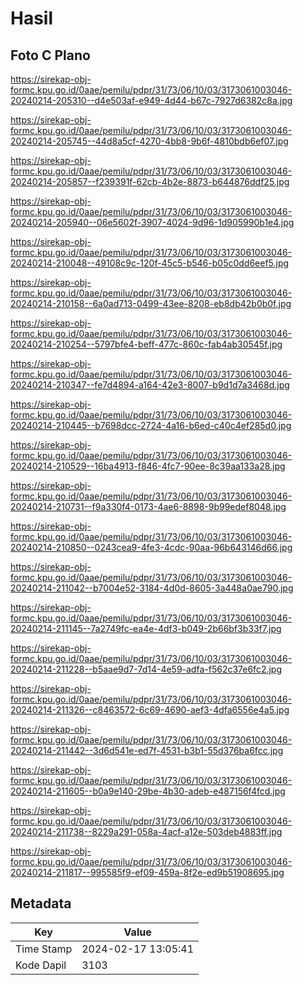 # Hasil

## Foto C Plano

https://sirekap-obj-formc.kpu.go.id/0aae/pemilu/pdpr/31/73/06/10/03/3173061003046-20240214-205310--d4e503af-e949-4d44-b67c-7927d6382c8a.jpg

https://sirekap-obj-formc.kpu.go.id/0aae/pemilu/pdpr/31/73/06/10/03/3173061003046-20240214-205745--44d8a5cf-4270-4bb8-9b6f-4810bdb6ef07.jpg

https://sirekap-obj-formc.kpu.go.id/0aae/pemilu/pdpr/31/73/06/10/03/3173061003046-20240214-205857--f239391f-62cb-4b2e-8873-b644876ddf25.jpg

https://sirekap-obj-formc.kpu.go.id/0aae/pemilu/pdpr/31/73/06/10/03/3173061003046-20240214-205940--06e5602f-3907-4024-9d96-1d905990b1e4.jpg

https://sirekap-obj-formc.kpu.go.id/0aae/pemilu/pdpr/31/73/06/10/03/3173061003046-20240214-210048--49108c9c-120f-45c5-b546-b05c0dd6eef5.jpg

https://sirekap-obj-formc.kpu.go.id/0aae/pemilu/pdpr/31/73/06/10/03/3173061003046-20240214-210158--6a0ad713-0499-43ee-8208-eb8db42b0b0f.jpg

https://sirekap-obj-formc.kpu.go.id/0aae/pemilu/pdpr/31/73/06/10/03/3173061003046-20240214-210254--5797bfe4-beff-477c-860c-fab4ab30545f.jpg

https://sirekap-obj-formc.kpu.go.id/0aae/pemilu/pdpr/31/73/06/10/03/3173061003046-20240214-210347--fe7d4894-a164-42e3-8007-b9d1d7a3468d.jpg

https://sirekap-obj-formc.kpu.go.id/0aae/pemilu/pdpr/31/73/06/10/03/3173061003046-20240214-210445--b7698dcc-2724-4a16-b6ed-c40c4ef285d0.jpg

https://sirekap-obj-formc.kpu.go.id/0aae/pemilu/pdpr/31/73/06/10/03/3173061003046-20240214-210529--16ba4913-f846-4fc7-90ee-8c39aa133a28.jpg

https://sirekap-obj-formc.kpu.go.id/0aae/pemilu/pdpr/31/73/06/10/03/3173061003046-20240214-210731--f9a330f4-0173-4ae6-8898-9b99edef8048.jpg

https://sirekap-obj-formc.kpu.go.id/0aae/pemilu/pdpr/31/73/06/10/03/3173061003046-20240214-210850--0243cea9-4fe3-4cdc-90aa-96b643146d66.jpg

https://sirekap-obj-formc.kpu.go.id/0aae/pemilu/pdpr/31/73/06/10/03/3173061003046-20240214-211042--b7004e52-3184-4d0d-8605-3a448a0ae790.jpg

https://sirekap-obj-formc.kpu.go.id/0aae/pemilu/pdpr/31/73/06/10/03/3173061003046-20240214-211145--7a2749fc-ea4e-4df3-b049-2b66bf3b33f7.jpg

https://sirekap-obj-formc.kpu.go.id/0aae/pemilu/pdpr/31/73/06/10/03/3173061003046-20240214-211228--b5aae9d7-7d14-4e59-adfa-f562c37e6fc2.jpg

https://sirekap-obj-formc.kpu.go.id/0aae/pemilu/pdpr/31/73/06/10/03/3173061003046-20240214-211326--c8463572-6c69-4690-aef3-4dfa6556e4a5.jpg

https://sirekap-obj-formc.kpu.go.id/0aae/pemilu/pdpr/31/73/06/10/03/3173061003046-20240214-211442--3d6d541e-ed7f-4531-b3b1-55d376ba6fcc.jpg

https://sirekap-obj-formc.kpu.go.id/0aae/pemilu/pdpr/31/73/06/10/03/3173061003046-20240214-211605--b0a9e140-29be-4b30-adeb-e487156f4fcd.jpg

https://sirekap-obj-formc.kpu.go.id/0aae/pemilu/pdpr/31/73/06/10/03/3173061003046-20240214-211738--8229a291-058a-4acf-a12e-503deb4883ff.jpg

https://sirekap-obj-formc.kpu.go.id/0aae/pemilu/pdpr/31/73/06/10/03/3173061003046-20240214-211817--995585f9-ef09-459a-8f2e-ed9b51908695.jpg


## Metadata

| Key        | Value               |
| ---------- | ------------------- |
| Time Stamp | 2024-02-17 13:05:41 |
| Kode Dapil | 3103                |



